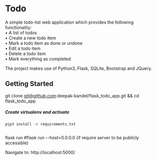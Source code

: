 # Todo

A simple todo-list web application which provides the following functionality:  
• A list of todos  
• Create a new todo item  
• Mark a todo item as done or undone  
• Edit a todo item  
• Delete a todo item  
• Mark everything as completed  

The project makes use of Python3, Flask, SQLite, Bootstrap and JQuery.

## Getting Started

git clone git@github.com:deepak-kandel/flask_todo_app.git && cd flask_todo_app

##### Create virtualenv and activate
```
pip3 install -r requirements.txt
```

``` export FLASK_APP=app.py  
```
flask run  #flask run --host=0.0.0.0 (if require server to be publicly accessible)  

Navigate to: http://localhost:5000/
